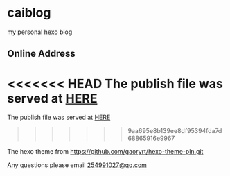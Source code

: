 # caiblog
my personal hexo blog

## Online Address
<<<<<<< HEAD
The publish file was served at [HERE](http://www.caijiatao.cn)
=======
The publish file was served at [HERE](caijiatao.cn)
>>>>>>> 9aa695e8b139ee8df95394fda7d68865916e9967

The hexo theme from https://github.com/gaoryrt/hexo-theme-pln.git

Any questions please email 254991027@qq.com

